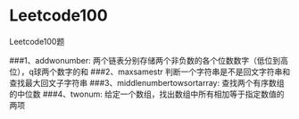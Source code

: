 # Leetcode100
Leetcode100题


###1、addwonumber:
两个链表分别存储两个非负数的各个位数数字（低位到高位），q球两个数字的和
###2、maxsamestr
判断一个字符串是不是回文字符串和查找最大回文子字符串
###3、middlenumbertowsortarray:
查找两个有序数组的中位数
###4、twonum:
给定一个数组，找出数组中所有相加等于指定数值的两项
